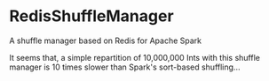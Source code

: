 # RedisShuffleManager
A shuffle manager based on Redis for Apache Spark

It seems that, a simple repartition of 10,000,000 Ints with this shuffle manager is 10 times slower than Spark's sort-based shuffling...
